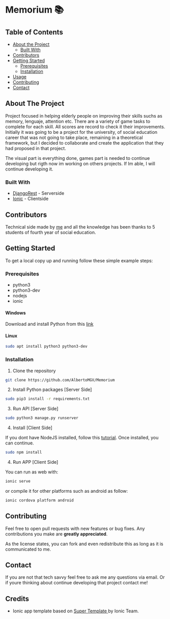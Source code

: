 # Memorium 📚

<!-- TABLE OF CONTENTS -->
## Table of Contents

* [About the Project](#about-the-project)
  * [Built With](#built-with)
* [Contributors](#contributors)
* [Getting Started](#getting-started)
  * [Prerequisites](#prerequisites)
  * [Installation](#installation)
* [Usage](#usage)
* [Contributing](#contributing)
* [Contact](#contact)




<!-- ABOUT THE PROJECT -->
## About The Project

Project focused in helping elderly people on improving their skills suchs as memory, lenguaje, attention etc. There are a variety of game tasks to complete for each skill. All scores are record to check it their improvements. Initially it was going to be a project for the university, of social education career that was not going to take place, remaining in a theoretical framework, but I decided to collaborate and create the application that they had proposed in that project.

The visual part is everything done, games part is needed to continue developing but rigth now im working on others projects. If Im able, I will continue developing it.

### Built With
* [DjangoRest](https://www.django-rest-framework.org/) - Serverside
* [Ionic](https://ionicframework.com/) - Clientside

<!-- CONTRIBUTORS -->
## Contributors

Technical side made by [me](https://github.com/AlbertoMGV) and all the knowledge has been thanks to 5 students of fourth year of social education.

<!-- GETTING STARTED -->
## Getting Started

To get a local copy up and running follow these simple example steps:

### Prerequisites
* python3
* python3-dev
* nodejs
* ionic
#### Windows
Download and install Python from this [link](https://www.python.org/downloads/windows/)
#### Linux
```sh
sudo apt install python3 python3-dev
```

### Installation

1. Clone the repository
```sh
git clone https://github.com/AlbertoMGV/Memorium
```

2. Install Python packages [Server Side]

```sh
sudo pip3 install -r requirements.txt
```

3. Run API [Server Side]

```sh
sudo python3 manage.py runserver
```

4. Install [Client Side]

If you dont have NodeJS installed, follow this [tutorial](https://github.com/nodesource/distributions/blob/master/README.md). Once installed, you can continue. 

```sh
sudo npm install
```

4. Run APP [Client Side]

You can run as web with:
```sh
ionic serve
```
or compile it for other platforms such as android as follow: 
```sh
ionic cordova platform android
```


<!-- CONTRIBUTING -->
## Contributing

Feel free to open pull requests with new features or bug fixes. Any contributions you make are **greatly appreciated**.

As the license states, you can fork and even redistribute this as long as it is communicated to me.

<!-- CONTACT -->
## Contact

If you are not that tech savvy feel free to ask me any questions via email. Or if youre thinking about continue developing that project contact me!

## Credits

- Ionic app template based on [Super Template ](https://github.com/ionic-team/ionic-starter-super) by Ionic Team.




